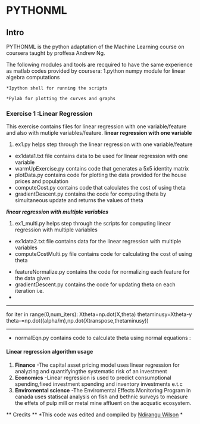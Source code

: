 PYTHONML
==================


Intro
-----

PYTHONML is the python adaptation of the Machine Learning course on coursera taught by proffesa Andrew Ng.

The following modules and tools are recquired to have the same experience as matlab codes provided by coursera:
	1.python numpy module for linear algebra computations

	*Ipython shell for running the scripts
	
	*Pylab for plotting the curves and graphs 
 
### Exercise 1 :Linear Regression ###
 This exercise contains files for linear regression with one variable/feature and also with mutiple variables/feature.
  **linear regression with one variable**
   1. ex1.py helps step through the linear regression with one variable/feature
   + ex1data1.txt file contains data to be used for linear regression with one variable
   + warmUpExercise.py contains code that generates a 5x5 identity matrix
   + plotData.py contains code for plotting the data provided for the house prices and population
   + computeCost.py contains code that calculates the cost of using theta
   + gradientDescent.py contains the code for computing theta by simultaneous update and returns the values of theta
	
  ***linear regression with multiple variables***
   1. ex1_multi.py helps step through the scripts for computing linear regression with multiple variables
   * ex1data2.txt file contains data for the linear regression with multiple variables
   * computeCostMulti.py file contains code for calculating the cost of using theta
   + featureNormalize.py contains the code for normalizing each feature for the data given
   + gradientDescent.py contains the code for updating theta on each iteration i.e.
   + 
--- 
   for iter in range(0,num_iters):
        Xtheta=np.dot(X,theta)
        thetaminusy=Xtheta-y
        theta-=np.dot((alpha/m),np.dot(Xtranspose,thetaminusy))

---
   + normalEqn.py contains code to calculate theta using normal equations :


#### Linear regression algorithm usage ####
   1. **Finance**
	-The capital asset pricing model uses linear regression for analyzing and quantifyingthe systematic risk of an investment
   2. **Economics**
	-Linear regression is used to predict consumptional spending,fixed investment spending and inventory investments e.t.c
   3. **Enviromental science**
	-The Enviromental Effects Monitoring Program in canada uses statiscal analysis on fish and bethnic surveys to measure the effets of pulp mill 		or metal mine affluent on the acquatic ecosystem.


** Credits **
  *This code was edited and compiled by [Ndirangu Wilson](wilson.ndirangu@myshoppingmate.com) *



